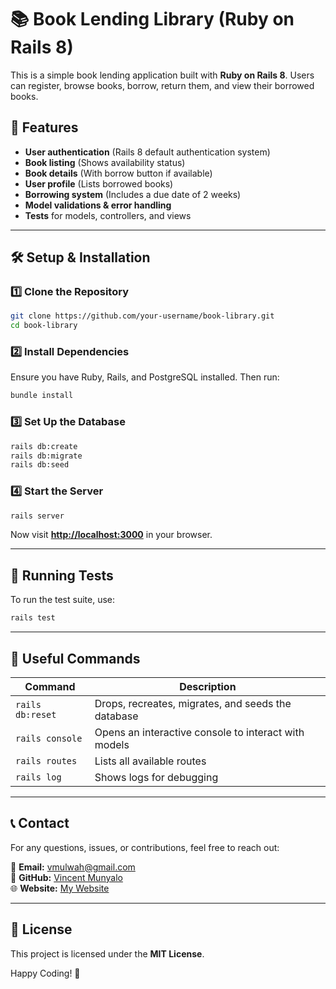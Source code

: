 # 📚 Book Lending Library (Ruby on Rails 8)

This is a simple book lending application built with **Ruby on Rails 8**. Users can register, browse books, borrow, return them, and view their borrowed books.

## 🚀 Features
- **User authentication** (Rails 8 default authentication system)
- **Book listing** (Shows availability status)
- **Book details** (With borrow button if available)
- **User profile** (Lists borrowed books)
- **Borrowing system** (Includes a due date of 2 weeks)
- **Model validations & error handling**
- **Tests** for models, controllers, and views

---

## 🛠️ Setup & Installation

### 1️⃣ **Clone the Repository**
```sh
git clone https://github.com/your-username/book-library.git
cd book-library
```

### 2️⃣ **Install Dependencies**
Ensure you have Ruby, Rails, and PostgreSQL installed. Then run:
```sh
bundle install
```

### 3️⃣ **Set Up the Database**
```sh
rails db:create
rails db:migrate
rails db:seed
```

### 4️⃣ **Start the Server**
```sh
rails server
```
Now visit **[http://localhost:3000](http://localhost:3000)** in your browser.

---

## 🧪 Running Tests
To run the test suite, use:
```sh
rails test
```

---

## 🔗 Useful Commands
| Command | Description |
|---------|------------|
| `rails db:reset` | Drops, recreates, migrates, and seeds the database |
| `rails console` | Opens an interactive console to interact with models |
| `rails routes` | Lists all available routes |
| `rails log` | Shows logs for debugging |

---

## 📞 Contact
For any questions, issues, or contributions, feel free to reach out:

📧 **Email:** vmulwah@gmail.com  
🐙 **GitHub:** [Vincent Munyalo](https://github.com/crypto-vin)  
🌐 **Website:** [My Website](https://crypto-vin.github.io/)

---

## 📜 License
This project is licensed under the **MIT License**.

Happy Coding! 🚀


